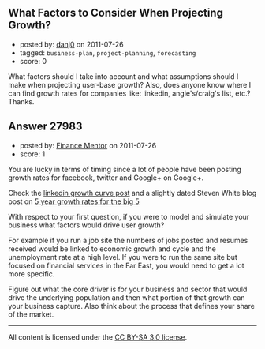 ## What Factors to Consider When Projecting Growth?

- posted by: [danj0](https://stackexchange.com/users/-1/12243-danj0) on 2011-07-26
- tagged: `business-plan`, `project-planning`, `forecasting`
- score: 0

What factors should I take into account and what assumptions should I make when projecting user-base growth? Also, does anyone know where I can find growth rates for companies like: linkedin, angie's/craig's list, etc.? Thanks.  


## Answer 27983

- posted by: [Finance Mentor](https://stackexchange.com/users/-1/11741-finance-mentor) on 2011-07-26
- score: 1

<p>You are lucky in terms of timing since a lot of people have been posting growth rates for facebook, twitter and Google+ on Google+. </p>

<p>Check the <a href="http://regulargeek.com/2010/04/21/is-linkedin-really-growing-faster-than-twitter/" rel="nofollow">linkedin growth curve post</a> and a slightly dated Steven White blog post on <a href="http://dstevenwhite.com/2010/08/08/social-media-growth-from-2006-to-2010/" rel="nofollow">5 year growth rates for the big 5</a></p>

<p>With respect to your first question, if you were to model and simulate your business what factors would drive user growth? </p>

<p>For example if you run a job site the numbers of jobs posted and resumes received would be linked to economic growth and cycle and the unemployment rate at a high level. If you were to run the same site but focused on financial services in the Far East, you would need to get a lot more specific.  </p>

<p>Figure out what the core driver is for your business and sector that would drive the underlying population and then what portion of that growth can your business capture. Also think about the process that defines your share of the market.</p>




---

All content is licensed under the [CC BY-SA 3.0 license](https://creativecommons.org/licenses/by-sa/3.0/).
